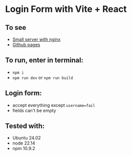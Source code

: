 # Login Form with Vite + React

## To see

- [Small server with nginx](https://login.chebykin.net/)
- [Github pages](https://rdak.github.io/login-form-react-vite/)

## To run, enter in terminal:

- `npm i`
- `npm run dev` or `npm run build`

## Login form:

- accept everything except `username=fail`
- fields can't be empty

## Tested with:

- Ubuntu 24.02
- node 22.14
- npm 10.9.2

